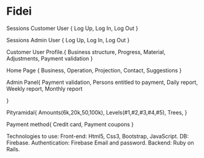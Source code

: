 # Fidei
Sessions Customer User {
	Log Up,
	Log In, 
	Log Out
}


Sessions Admin User {
	Log Up,
	Log In, 
	Log Out
}


Customer User Profile.{
	Business structure,
	Progress,
	Material,
	Adjustments,
	Payment validation
}

Home Page {
	Business,
	Operation,
	Projection,
	Contact,
	Suggestions
}

Admin Panel{
	Payment validation,
	Persons entitled to payment,
	Daily report,
	Weekly report,
	Monthly report

}

Pityramidal{
	Amounts(6k,20k,50,100k),
	Levels(#1,#2,#3,#4,#5),
	Trees,
}

Payment method{
	Credit card,
	Payment coupons
}


Technologies to use: 
Front-end: Html5, Css3, Bootstrap, JavaScript.
DB: Firebase.
Authentication: Firebase Email and password.
Backend: Ruby on Rails.

